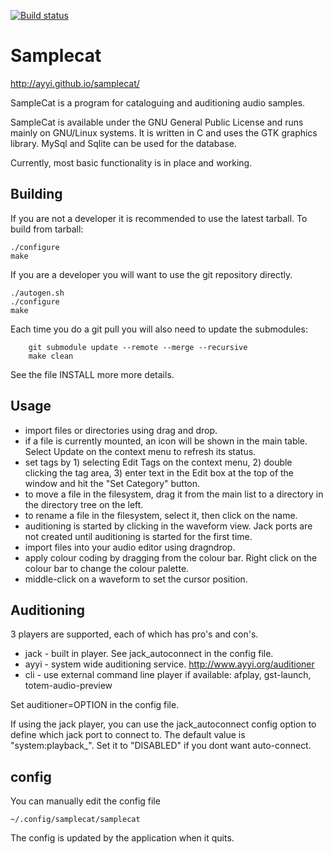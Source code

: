 [![Build status](https://gitlab.com/ayyi.org/samplecat/badges/master/pipeline.svg)](https://gitlab.com/ayyi.org/samplecat)

Samplecat
=========

http://ayyi.github.io/samplecat/

SampleCat is a program for cataloguing and auditioning audio samples.

SampleCat is available under the GNU General Public License and runs mainly on
GNU/Linux systems. It is written in C and uses the GTK graphics library. 
MySql and Sqlite can be used for the database.

Currently, most basic functionality is in place and working.


Building
--------

If you are not a developer it is recommended to use the latest tarball.
To build from tarball:
```
./configure
make
```

If you are a developer you will want to use the git repository directly.
```
./autogen.sh
./configure
make
```
Each time you do a git pull you will also need to update the submodules:
```
	git submodule update --remote --merge --recursive
	make clean
```

See the file INSTALL more more details.


Usage
-----

* import files or directories using drag and drop.
* if a file is currently mounted, an icon will be shown in the main table. Select Update on the context menu to refresh its status.
* set tags by 1) selecting Edit Tags on the context menu, 2) double clicking the tag area, 3) enter text in the Edit box at the top
  of the window and hit the "Set Category" button.
* to move a file in the filesystem, drag it from the main list to a directory in the directory tree on the left.
* to rename a file in the filesystem, select it, then click on the name.
* auditioning is started by clicking in the waveform view. Jack ports are not created until auditioning is started for the first time.
* import files into your audio editor using dragndrop.
* apply colour coding by dragging from the colour bar. Right click on the colour bar to change the colour palette.
* middle-click on a waveform to set the cursor position.


Auditioning
-----------

3 players are supported, each of which has pro's and con's.

* jack - built in player. See jack_autoconnect in the config file.
* ayyi - system wide auditioning service. http://www.ayyi.org/auditioner
* cli  - use external command line player if available: afplay, gst-launch, totem-audio-preview

Set auditioner=OPTION in the config file.

If using the jack player, you can use the jack_autoconnect config option to define which jack port to connect to.
The default value is "system:playback_". Set it to "DISABLED" if you dont want auto-connect.


config
------

You can manually edit the config file
```
~/.config/samplecat/samplecat
```
The config is updated by the application when it quits.
